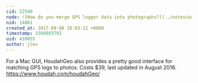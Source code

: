 ```yaml
---
cid: 22590
node: ![How do you merge GPS logger data into photographs?](../notes/warren/09-08-2017/how-do-you-merge-gps-logger-data-into-photographs)
nid: 14861
created_at: 2017-09-08 18:03:12 +0000
timestamp: 1504893792
uid: 439055
author: jlev
---
```


For a Mac GUI, HoudahGeo also provides a pretty good interface for matching GPS logs to photos. Costs $39, last updated in August 2016. https://www.houdah.com/houdahGeo/